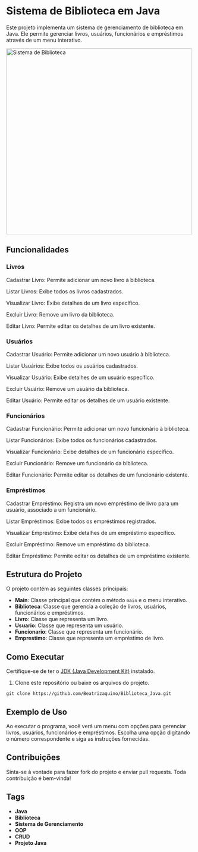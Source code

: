 <h1>Sistema de Biblioteca em Java</h1>
<p>Este projeto implementa um sistema de gerenciamento de biblioteca em Java. Ele permite gerenciar livros, usuários, funcionários e empréstimos através de um menu interativo.</p>
<img src="https://e1.pxfuel.com/desktop-wallpaper/633/819/desktop-wallpaper-mario-s-room-3840x2160-lofi-room.jpg" alt="Sistema de Biblioteca" width="500" />
<h2>Funcionalidades</h2>
<strong><h3>Livros</h3></strong>

<p>Cadastrar Livro: Permite adicionar um novo livro à biblioteca.</p>
<p>Listar Livros: Exibe todos os livros cadastrados.</p>
<p>Visualizar Livro: Exibe detalhes de um livro específico.</p>
<p>Excluir Livro: Remove um livro da biblioteca.</p>
<p>Editar Livro: Permite editar os detalhes de um livro existente.</p>
<strong><h3>Usuários</h3></strong>

<p>Cadastrar Usuário: Permite adicionar um novo usuário à biblioteca.</p>
<p>Listar Usuários: Exibe todos os usuários cadastrados.</p>
<p>Visualizar Usuário: Exibe detalhes de um usuário específico.</p>
<p>Excluir Usuário: Remove um usuário da biblioteca.</p>
<p>Editar Usuário: Permite editar os detalhes de um usuário existente.</p>
<strong><h3>Funcionários</h3></strong>

<p>Cadastrar Funcionário: Permite adicionar um novo funcionário à biblioteca.</p>
<p>Listar Funcionários: Exibe todos os funcionários cadastrados.</p>
<p>Visualizar Funcionário: Exibe detalhes de um funcionário específico.</p>
<p>Excluir Funcionário: Remove um funcionário da biblioteca.</p>
<p>Editar Funcionário: Permite editar os detalhes de um funcionário existente.</p>
<strong><h3>Empréstimos</h3></strong>

<p>Cadastrar Empréstimo: Registra um novo empréstimo de livro para um usuário, associado a um funcionário.</p>
<p>Listar Empréstimos: Exibe todos os empréstimos registrados.</p>
<p>Visualizar Empréstimo: Exibe detalhes de um empréstimo específico.</p>
<p>Excluir Empréstimo: Remove um empréstimo da biblioteca.</p>
<p>Editar Empréstimo: Permite editar os detalhes de um empréstimo existente.</p>
<h2>Estrutura do Projeto</h2>
<p>O projeto contém as seguintes classes principais:</p>
<ul>
  <li><strong>Main</strong>: Classe principal que contém o método <code>main</code> e o menu interativo.</li>
  <li><strong>Biblioteca</strong>: Classe que gerencia a coleção de livros, usuários, funcionários e empréstimos.</li>
  <li><strong>Livro</strong>: Classe que representa um livro.</li>
  <li><strong>Usuario</strong>: Classe que representa um usuário.</li>
  <li><strong>Funcionario</strong>: Classe que representa um funcionário.</li>
  <li><strong>Emprestimo</strong>: Classe que representa um empréstimo de livro.</li>
</ul>
<h2>Como Executar</h2>
<p>Certifique-se de ter o <a href="https://www.oracle.com/java/technologies/javase-jdk11-downloads.html">JDK (Java Development Kit)</a> instalado.</p>
<ol>
  <li>Clone este repositório ou baixe os arquivos do projeto.</li>
</ol>
<pre><code>git clone https://github.com/Beatrizaquino/Biblioteca_Java.git
</code></pre>
<h2>Exemplo de Uso</h2>
<p>Ao executar o programa, você verá um menu com opções para gerenciar livros, usuários, funcionários e empréstimos. Escolha uma opção digitando o número correspondente e siga as instruções fornecidas.</p>
<h2>Contribuições</h2>
<p>Sinta-se à vontade para fazer fork do projeto e enviar pull requests. Toda contribuição é bem-vinda!</p>
<h2>Tags</h2>
<ul>
  <li><strong>Java</strong></li>
  <li><strong>Biblioteca</strong></li>
  <li><strong>Sistema de Gerenciamento</strong></li>
  <li><strong>OOP</strong></li>
  <li><strong>CRUD</strong></li>
  <li><strong>Projeto Java</strong></li>
</ul>
